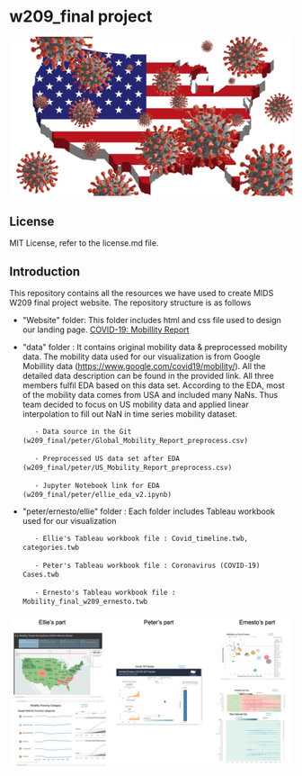 # w209_final project

<p align="center"><img src="ernesto/website_ernesto/covid_usa.png" width="600"></p> 

## License
MIT License, refer to the license.md file.

## Introduction

This repository contains all the resources we have used to create MIDS W209 final project website. The repository structure is as follows

- "Website" folder: This folder includes html and css file used to design our landing page.
[COVID-19: Mobillity Report](http://people.ischool.berkeley.edu/~hyunchul78/COVID19/index.html) 


- "data" folder : It contains original mobility data & preprocessed mobility data. The mobility data used for our visualization is from Google Mobillity data (https://www.google.com/covid19/mobility/). All the detailed data description can be found in the provided link.
         All three members fulfil EDA based on this data set. According to the EDA, most of the mobility data comes from USA and included many NaNs. 
         Thus team decided to focus on US mobility data and applied linear interpolation to fill out NaN in time series mobility dataset.
         
         - Data source in the Git (w209_final/peter/Global_Mobility_Report_preprocess.csv) 
         
         - Preprocessed US data set after EDA (w209_final/peter/US_Mobility_Report_preprocess.csv)
         
         - Jupyter Notebook link for EDA (w209_final/peter/ellie_eda_v2.ipynb) 
         
         

- "peter/ernesto/ellie" folder : Each folder includes Tableau workbook used for our visualization

         - Ellie's Tableau workbook file : Covid_timeline.twb, categories.twb
         
         - Peter's Tableau workbook file : Coronavirus (COVID-19) Cases.twb
                  
         - Ernesto's Tableau workbook file : Mobility_final_w209_ernesto.twb

<p align="center"><img src="tableau.png" width="800"></p> 







